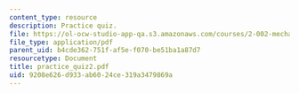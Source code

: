 ```yaml
---
content_type: resource
description: Practice quiz.
file: https://ol-ocw-studio-app-qa.s3.amazonaws.com/courses/2-002-mechanics-and-materials-ii-spring-2004/9208e626d933ab6024ce319a3479869a_practice_quiz2.pdf
file_type: application/pdf
parent_uid: b4cde362-751f-af5e-f070-be51ba1a87d7
resourcetype: Document
title: practice_quiz2.pdf
uid: 9208e626-d933-ab60-24ce-319a3479869a
---
```

